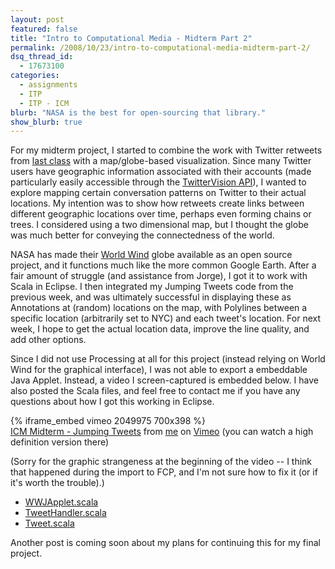 ```yaml
---
layout: post
featured: false
title: "Intro to Computational Media - Midterm Part 2"
permalink: /2008/10/23/intro-to-computational-media-midterm-part-2/
dsq_thread_id:
  - 17673100
categories:
  - assignments
  - ITP
  - ITP - ICM
blurb: "NASA is the best for open-sourcing that library."
show_blurb: true
---
```

For my midterm project, I started to combine the work with Twitter retweets from [last class][1] with a map/globe-based visualization. Since many Twitter users have geographic information associated with their accounts (made particularly easily accessible through the [TwitterVision API][2]), I wanted to explore mapping certain conversation patterns on Twitter to their actual locations. My intention was to show how retweets create links between different geographic locations over time, perhaps even forming chains or trees. I considered using a two dimensional map, but I thought the globe was much better for conveying the connectedness of the world.

NASA has made their [World Wind][3] globe available as an open source project, and it functions much like the more common Google Earth. After a fair amount of struggle (and assistance from Jorge), I got it to work with Scala in Eclipse. I then integrated my Jumping Tweets code from the previous week, and was ultimately successful in displaying these as Annotations at (random) locations on the map, with Polylines between a specific location (arbitrarily set to NYC) and each tweet's location. For next week, I hope to get the actual location data, improve the line quality, and add other options.

Since I did not use Processing at all for this project (instead relying on World Wind for the graphical interface), I was not able to export a embeddable Java Applet. Instead, a video I screen-captured is embedded below. I have also posted the Scala files, and feel free to contact me if you have any questions about how I got this working in Eclipse.

{% iframe_embed vimeo 2049975 700x398 %}  
[ICM Midterm - Jumping Tweets][4] from [me][5] on [Vimeo][6] (you can watch a high definition version there)

(Sorry for the graphic strangeness at the beginning of the video -- I think that happened during the import to FCP, and I'm not sure how to fix it (or if it's worth the trouble).)

*   [WWJApplet.scala][7]
*   [TweetHandler.scala][8]
*   [Tweet.scala][9]

Another post is coming soon about my plans for continuing this for my final project.

 [1]: /2008/10/15/intro-to-computational-media-midterm-part-1/
 [2]: http://twittervision.com/api.html
 [3]: http://worldwind.arc.nasa.gov/
 [4]: http://vimeo.com/2049975?pg=embed&sec=2049975
 [5]: http://vimeo.com/user574059?pg=embed&sec=2049975
 [6]: http://vimeo.com?pg=embed&sec=2049975
 [7]: /projects/fall08/icm/midterm/WWJApplet.scala
 [8]: /projects/fall08/icm/midterm/TweetHandler.scala
 [9]: /projects/fall08/icm/midterm/Tweet.scala